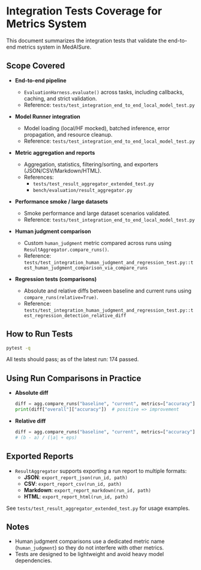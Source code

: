 # Integration Tests Coverage for Metrics System

This document summarizes the integration tests that validate the end-to-end metrics system in MedAISure.

## Scope Covered

- **End-to-end pipeline**
  - `EvaluationHarness.evaluate()` across tasks, including callbacks, caching, and strict validation.
  - Reference: `tests/test_integration_end_to_end_local_model_test.py`

- **Model Runner integration**
  - Model loading (local/HF mocked), batched inference, error propagation, and resource cleanup.
  - Reference: `tests/test_integration_end_to_end_local_model_test.py`

- **Metric aggregation and reports**
  - Aggregation, statistics, filtering/sorting, and exporters (JSON/CSV/Markdown/HTML).
  - References:
    - `tests/test_result_aggregator_extended_test.py`
    - `bench/evaluation/result_aggregator.py`

- **Performance smoke / large datasets**
  - Smoke performance and large dataset scenarios validated.
  - Reference: `tests/test_integration_end_to_end_local_model_test.py`

- **Human judgment comparison**
  - Custom `human_judgment` metric compared across runs using `ResultAggregator.compare_runs()`.
  - Reference: `tests/test_integration_human_judgment_and_regression_test.py::test_human_judgment_comparison_via_compare_runs`

- **Regression tests (comparisons)**
  - Absolute and relative diffs between baseline and current runs using `compare_runs(relative=True)`.
  - Reference: `tests/test_integration_human_judgment_and_regression_test.py::test_regression_detection_relative_diff`

## How to Run Tests

```bash
pytest -q
```

All tests should pass; as of the latest run: 174 passed.

## Using Run Comparisons in Practice

- **Absolute diff**
  ```python
  diff = agg.compare_runs("baseline", "current", metrics=["accuracy"], relative=False)
  print(diff["overall"]["accuracy"])  # positive => improvement
  ```

- **Relative diff**
  ```python
  diff = agg.compare_runs("baseline", "current", metrics=["accuracy"], relative=True)
  # (b - a) / (|a| + eps)
  ```

## Exported Reports

- `ResultAggregator` supports exporting a run report to multiple formats:
  - **JSON**: `export_report_json(run_id, path)`
  - **CSV**: `export_report_csv(run_id, path)`
  - **Markdown**: `export_report_markdown(run_id, path)`
  - **HTML**: `export_report_html(run_id, path)`

See `tests/test_result_aggregator_extended_test.py` for usage examples.

## Notes

- Human judgment comparisons use a dedicated metric name (`human_judgment`) so they do not interfere with other metrics.
- Tests are designed to be lightweight and avoid heavy model dependencies.
